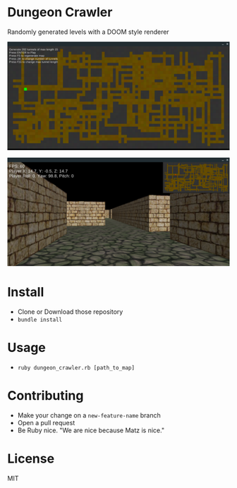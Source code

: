 # Dungeon Crawler
Randomly generated levels with a DOOM style renderer

![map_builder](https://raw.githubusercontent.com/cyberarm/dungeon_crawler/master/screenshots/map_builder.png)

![map_player](https://raw.githubusercontent.com/cyberarm/dungeon_crawler/master/screenshots/map_player.png)

# Install
* Clone or Download those repository
* `bundle install`

# Usage
* `ruby dungeon_crawler.rb [path_to_map]`

# Contributing
* Make your change on a `new-feature-name` branch
* Open a pull request
* Be Ruby nice. "We are nice because Matz is nice."

# License
MIT